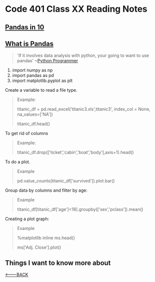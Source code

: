 # Code 401 Class XX Reading Notes

## [Pandas in 10](https://pandas.pydata.org/pandas-docs/stable/user_guide/10min.html)

## [What is Pandas](https://www.youtube.com/watch?v=dcqPhpY7tWk&t=391s)

> 'If it involves data analysis with python, your going to want to use pandas' ~[Python Programmer](https://www.youtube.com/channel/UC68KSmHePPePCjW4v57VPQg)

1. import numpy as np
2. import pandas as pd
3. import matplotlib.pyplot as plt

Create a variable to read a file type.

> Example:
>
> titanic_df = pd.read_excel('titanic3.xls',titanic3', index_col = None, na_values=['NA'])
>
> titanic_df.head()

To get rid of columns

> Example:
>
> titanic_df.drop(['ticket','cabin','boat','body'],axis=1).head()

To do a plot.

> Example
>
> pd.value_counts(titanic_df['survived']).plot.bar()

Group data by columns and filter by age:

> Example
>
> titanic_df[titanic_df['age']<18].groupby(['sex','pclass']).mean()

Creating a plot graph:

> Example
>
> %matplotlib inline
> ms.head()
>
> ms['Adj. Close'].plot()

## Things I want to know more about

[<---BACK](README.md)
